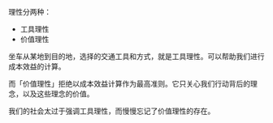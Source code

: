 理性分两种：

- 工具理性
- 价值理性



坐车从某地到目的地，选择的交通工具和方式，就是工具理性。可以帮助我们进行成本效益的计算。



而「价值理性」拒绝以成本效益计算作为最高准则。它只关心我们行动背后的理念，以及这些理念的价值。



我们的社会太过于强调工具理性，而慢慢忘记了价值理性的存在。
